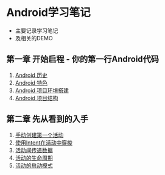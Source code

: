 # Android学习笔记

* 主要记录学习笔记
* 及相关的DEMO

## 第一章 开始启程 - 你的第一行Android代码

1. [Android 历史](https://github.com/wjJSBlog/android_study/blob/master/第一章/Android%2001历史.md)
2. [Android 特色](https://github.com/wjJSBlog/android_study/blob/master/第一章/Android%2002特色.md)
3. [Android 项目环境搭建](https://github.com/wjJSBlog/android_study/blob/master/第一章/Android%2003环境搭建.md)
4. [Android 项目结构](https://github.com/wjJSBlog/android_study/blob/master/第一章/Android%2004项目结构.md)

## 第二章 先从看到的入手

1. [手动创建第一个活动](https://github.com/wjJSBlog/android_study/blob/master/第二章/手动创建一个%20Activity%20.md)
2. [使用Intent在活动中穿梭](https://github.com/wjJSBlog/android_study/blob/master/第二章/使用%20Intent%20在活动之间穿梭.md)
3. [活动间传递数据](https://github.com/wjJSBlog/android_study/blob/master/第二章/活动间传递数据.md)
4. [活动的生命周期](https://github.com/wjJSBlog/android_study/blob/master/第二章/活动的生命周期.md)
5. [活动的启动模式](https://github.com/wjJSBlog/android_study/blob/master/第二章/活动的启动模式.md)